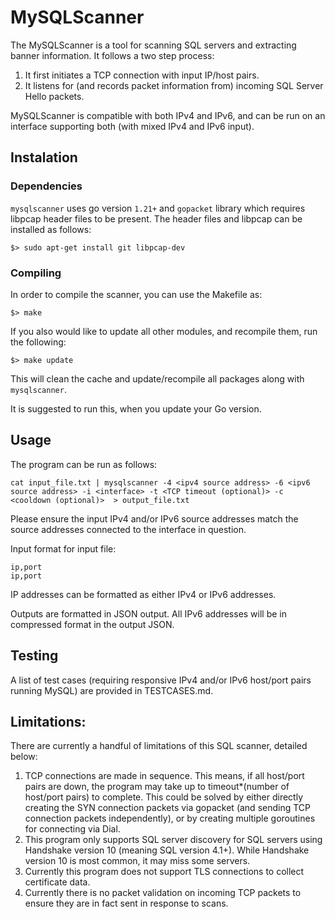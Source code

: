 # MySQLScanner

The MySQLScanner is a tool for scanning SQL servers and extracting banner information. It follows a two step process:
1. It first initiates a TCP connection with input IP/host pairs. 
2. It listens for (and records packet information from) incoming SQL Server Hello packets. 

MySQLScanner is compatible with both IPv4 and IPv6, and can be run on an interface supporting both (with mixed IPv4 and IPv6 input). 

## Instalation

### Dependencies
`mysqlscanner` uses go version `1.21+` and `gopacket` library which requires libpcap header files to be present. The header files and libpcap can be installed as follows:
```
$> sudo apt-get install git libpcap-dev
```

### Compiling
In order to compile the scanner, you can use the Makefile as:
```
$> make
```

If you also would like to update all other modules, and recompile them, run the following:
```
$> make update
```
This will clean the cache and update/recompile all packages along with `mysqlscanner`.

It is suggested to run this, when you update your Go version.

## Usage

The program can be run as follows:
```
cat input_file.txt | mysqlscanner -4 <ipv4 source address> -6 <ipv6 source address> -i <interface> -t <TCP timeout (optional)> -c <cooldown (optional)>  > output_file.txt
```
Please ensure the input IPv4 and/or IPv6 source addresses match the source addresses connected to the interface in question. 

Input format for input file:
```
ip,port
ip,port
```
IP addresses can be formatted as either IPv4 or IPv6 addresses. 

Outputs are formatted in JSON output. All IPv6 addresses will be in compressed format in the output JSON. 

## Testing
A list of test cases (requiring responsive IPv4 and/or IPv6 host/port pairs running MySQL) are provided in TESTCASES.md. 


## Limitations:
There are currently a handful of limitations of this SQL scanner, detailed below:
1. TCP connections are made in sequence. This means, if all host/port pairs are down, the program may take up to timeout*(number of host/port pairs) to complete. This could be solved by either directly creating the SYN connection packets via gopacket (and sending TCP connection packets independently), or by creating multiple goroutines for connecting via Dial. 
2. This program only supports SQL server discovery for SQL servers using Handshake version 10 (meaning SQL version 4.1+). While Handshake version 10 is most common, it may miss some servers. 
3. Currently this program does not support TLS connections to collect certificate data. 
4. Currently there is no packet validation on incoming TCP packets to ensure they are in fact sent in response to scans. 
